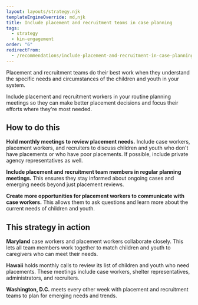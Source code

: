 ```yaml
---
layout: layouts/strategy.njk
templateEngineOverride: md,njk
title: Include placement and recruitment teams in case planning
tags:
  - strategy
  - kin-engagement
order: "6"
redirectFrom:
  - /recommendations/include-placement-and-recruitment-in-case-planning/
---
```

Placement and recruitment teams do their best work when they understand the specific needs and circumstances of the children and youth in your system. 

Include placement and recruitment workers in your routine planning meetings so they can make better placement decisions and focus their efforts where they're most needed.

## How to do this

**Hold monthly meetings to review placement needs.** Include case workers, placement workers, and recruiters to discuss children and youth who don't have placements or who have poor placements. If possible, include private agency representatives as well.

**Include placement and recruitment team members in regular planning meetings.** This ensures they stay informed about ongoing cases and emerging needs beyond just placement reviews.

**Create more opportunities for placement workers to communicate with case workers.** This allows them to ask questions and learn more about the current needs of children and youth.

## This strategy in action

**Maryland** case workers and placement workers collaborate closely. This lets all team members work together to match children and youth to caregivers who can meet their needs.

**Hawaii** holds monthly calls to review its list of children and youth who need placements. These meetings include case workers, shelter representatives, administrators, and recruiters.

**Washington, D.C.** meets every other week with placement and recruitment teams to plan for emerging needs and trends.
